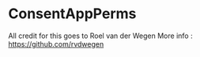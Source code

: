 # ConsentAppPerms

All credit for this goes to Roel van der Wegen
More info    : https://github.com/rvdwegen
